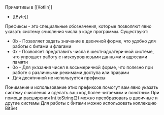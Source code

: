 Примитивы в [[Kotlin]]

- [[Byte]]

Префиксы - это специальные обозначения, которые позволяют явно указать систему счисления числа в коде программы. Существуют:

- 0b - Позволяет задать значение в двоичной форме, что удобно для работы с битами и флагами
- 0x - Позволяет представить числа в шестнадцатеричной системе, что упрощает работу с низкоуровневыми данными и адресами памяти
- 0o - Для указания чисел в восьмеричной форме, что полезно при работе с различными режимами доступа или правами
- Для десятичной не используется префиксы

Понимание и использование этих префиксов помогут вам явно указать систему счисления и сделать ваш код более читаемым и понятным
При помощи расширения Int.toString(2) можно преобразовать в двоичные и другие системы
Для работы с битами можно использовать коллекцию BitSet
